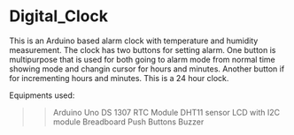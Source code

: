 # Digital_Clock
This is an Arduino based alarm clock with temperature and humidity measurement. The clock has two buttons for setting alarm.
One button is multipurpose that is used for both going to alarm mode from normal time showing mode and changin cursor for hours and minutes.
Another button if for incrementing hours and minutes. 
This is a 24 hour clock.

Equipments used: 
>> Arduino Uno
>> DS 1307 RTC Module
>> DHT11 sensor
>> LCD with I2C module
>> Breadboard
>> Push Buttons
>> Buzzer
